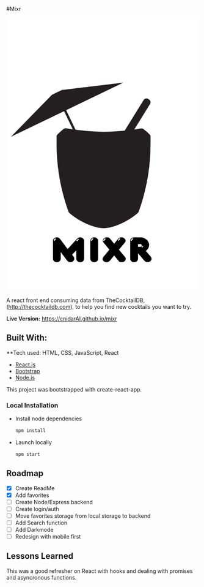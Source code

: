 #Mixr

![Mixr logo](https://github.com/cnidarAI/mixr/blob/290996f7831516dbf60baba4e1eb8a5eb5e710e2/public/mixr_logo.png)


A react front end consuming data from TheCocktailDB, (http://thecocktaildb.com), to help you find new cocktails you want to try.

**Live Version:** https://cnidarAI.github.io/mixr

## Built With:
**Tech used: HTML, CSS, JavaScript, React

* [React.js](https://reactjs.org)
* [Bootstrap](https://getbootstrap.com)
* [Node.js](https://nodejs.org)

This project was bootstrapped with create-react-app.

### Local Installation

* Install node dependencies
    ```sh
    npm install
    ```
* Launch locally
    ```sh
    npm start
    ```

## Roadmap

- [x] Create ReadMe
- [x] Add favorites
- [ ] Create Node/Express backend
- [ ] Create login/auth
- [ ] Move favorites storage from local storage to backend
- [ ] Add Search function
- [ ] Add Darkmode
- [ ] Redesign with mobile first

## Lessons Learned

This was a good refresher on React with hooks and dealing with promises and asyncronous functions.

